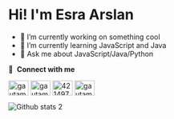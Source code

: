<h1 align="left" id="macropower-title"> Hi! I'm  Esra Arslan</h1>


- 🔭 I’m currently working on something cool 
- 🌱 I’m currently learning JavaScript and Java
- 💬 Ask me about JavaScript/Java/Python

🔗 &nbsp;**Connect with me**
<p align="left">
<a href="https://twitter.com/yazesli" target="blank"><img align="center" src="https://raw.githubusercontent.com/rahuldkjain/github-profile-readme-generator/master/src/images/icons/Social/twitter.svg" alt="gautamkrishnar" height="30" width="40" /></a>
<a href=https://www.linkedin.com/in/esrayildizarslan/ target="blank"><img align="center" src="https://raw.githubusercontent.com/rahuldkjain/github-profile-readme-generator/master/src/images/icons/Social/linked-in-alt.svg" alt="gautamkrishnar" height="30" width="40" /></a>
<a href="https://stackoverflow.com/users/19359788/esra-arslan" target="blank"><img align="center" src="https://raw.githubusercontent.com/rahuldkjain/github-profile-readme-generator/master/src/images/icons/Social/stack-overflow.svg" alt="4214976" height="30" width="40" /></a>
<a href="https://instagram.com/yazesli" target="blank"><img align="center" src="https://raw.githubusercontent.com/rahuldkjain/github-profile-readme-generator/master/src/images/icons/Social/instagram.svg" alt="gautamkrishnar" height="30" width="40" /></a>


![Github stats 2](https://github-readme-stats.vercel.app/api?username=esrayarslan&show_icons=true&theme=radical)

